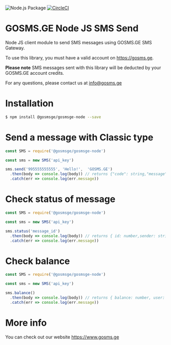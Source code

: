 ![Node.js Package](https://github.com/gosms-ge/gosmsge-node/workflows/Node.js%20Package/badge.svg)
[![CircleCI](https://circleci.com/gh/circleci/circleci-docs/gosms-ge/gosmsge-node.svg?style=svg)](https://circleci.com/gh/circleci/circleci-docs/gosms-ge/gosmsge-node)

# GOSMS.GE Node JS SMS Send

Node JS client module to send SMS messages using GOSMS.GE SMS Gateway.

To use this library, you must have a valid account on https://gosms.ge.

**Please note** SMS messages sent with this library will be deducted by your GOSMS.GE account credits.

For any questions, please contact us at info@gosms.ge

# Installation

```bash
$ npm install @gosmsge/gosmsge-node --save
```

# Send a message with Classic type

```js
const SMS = require('@gosmsge/gosmsge-node')

const sms = new SMS('api_key')

sms.send('995555555555', 'Hello!',  'GOSMS.GE')
  .then(body => console.log(body)) // returns {"code": string,"message": string,"message_id": number,"balance": number,"user": string}
  .catch(err => console.log(err.message))
```

# Check status of message

```js
const SMS = require('@gosmsge/gosmsge-node')

const sms = new SMS('api_key')

sms.status('message_id')
  .then(body => console.log(body)) // returns { id: number,sender: string,receiver: string,message: string',message_id: string,amount: number,status: string }
  .catch(err => console.log(err.message))
```

# Check balance

```js
const SMS = require('@gosmsge/gosmsge-node')

const sms = new SMS('api_key')

sms.balance()
  .then(body => console.log(body)) // returns { balance: number, user: string }
  .catch(err => console.log(err.message))
```

# More info

You can check out our website https://www.gosms.ge

